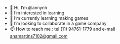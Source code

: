 - 👋 Hi, I’m @annynh
- 👀 I’m interested in learning
- 🌱 I’m currently learning making games
- 💞️ I’m looking to collaborate in a game company
- 📫 How to reach me : tel (11) 94761-1779 and e-mail anamartins7102@gmail.com

